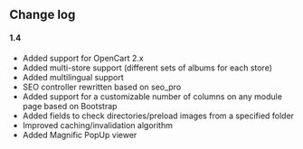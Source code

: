 ## Change log

#### 1.4

* Added support for OpenCart 2.x
* Added multi-store support (different sets of albums for each store)
* Added multilingual support
* SEO controller rewritten based on seo_pro
* Added support for a customizable number of columns on any module page based on Bootstrap
* Added fields to check directories/preload images from a specified folder
* Improved caching/invalidation algorithm
* Added Magnific PopUp viewer

